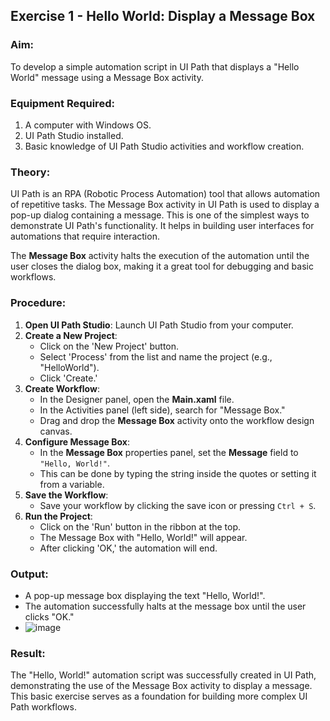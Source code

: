 
## Exercise 1 - Hello World: Display a Message Box 

### Aim:
To develop a simple automation script in UI Path that displays a "Hello World" message using a Message Box activity.

### Equipment Required:
1. A computer with Windows OS.
2. UI Path Studio installed.
3. Basic knowledge of UI Path Studio activities and workflow creation.

### Theory:
UI Path is an RPA (Robotic Process Automation) tool that allows automation of repetitive tasks. The Message Box activity in UI Path is used to display a pop-up dialog containing a message. This is one of the simplest ways to demonstrate UI Path's functionality. It helps in building user interfaces for automations that require interaction.

The **Message Box** activity halts the execution of the automation until the user closes the dialog box, making it a great tool for debugging and basic workflows.

### Procedure:
1. **Open UI Path Studio**: Launch UI Path Studio from your computer.
2. **Create a New Project**: 
   - Click on the 'New Project' button.
   - Select 'Process' from the list and name the project (e.g., "HelloWorld").
   - Click 'Create.'
3. **Create Workflow**: 
   - In the Designer panel, open the **Main.xaml** file.
   - In the Activities panel (left side), search for "Message Box."
   - Drag and drop the **Message Box** activity onto the workflow design canvas.
4. **Configure Message Box**: 
   - In the **Message Box** properties panel, set the **Message** field to `"Hello, World!"`.
   - This can be done by typing the string inside the quotes or setting it from a variable.
5. **Save the Workflow**: 
   - Save your workflow by clicking the save icon or pressing `Ctrl + S`.
6. **Run the Project**: 
   - Click on the 'Run' button in the ribbon at the top.
   - The Message Box with "Hello, World!" will appear.
   - After clicking 'OK,' the automation will end.

### Output:
- A pop-up message box displaying the text "Hello, World!".
- The automation successfully halts at the message box until the user clicks "OK."
- ![image](https://github.com/user-attachments/assets/033d270b-fe41-442a-9ae4-65c2c912761e)


### Result:
The "Hello, World!" automation script was successfully created in UI Path, demonstrating the use of the Message Box activity to display a message. This basic exercise serves as a foundation for building more complex UI Path workflows.

